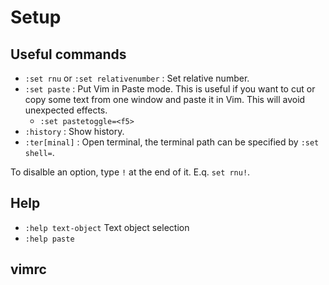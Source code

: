 # Setup

## Useful commands

- `:set rnu` or `:set relativenumber` : Set relative number.
- `:set paste` : Put Vim in Paste mode.  This is useful if you want to cut or copy some text from one window and paste it in Vim.  This will avoid unexpected effects.
  - `:set pastetoggle=<f5>`
- `:history` : Show history.
- `:ter[minal]` : Open terminal, the terminal path can be specified by `:set shell=`.  

To disalble an option, type `!` at the end of it. E.q. `set rnu!`.


## Help

- `:help text-object` Text object selection
- `:help paste` 

## vimrc

